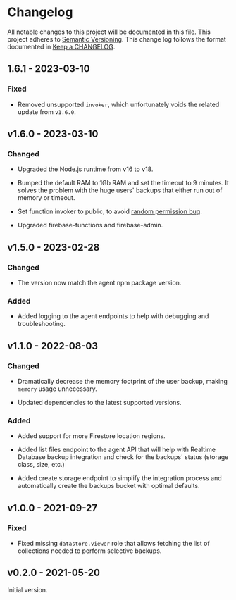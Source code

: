 # Changelog

All notable changes to this project will be documented in this file.
This project adheres to [Semantic Versioning].
This change log follows the format documented in [Keep a CHANGELOG].

[semantic versioning]: https://semver.org
[keep a changelog]: https://keepachangelog.com

## 1.6.1 - 2023-03-10

### Fixed

- Removed unsupported `invoker`, which unfortunately voids the related update from `v1.6.0`.

## v1.6.0 - 2023-03-10

### Changed

- Upgraded the Node.js runtime from v16 to v18.

- Bumped the default RAM to 1Gb RAM and set the timeout to 9 minutes. It solves the problem with the huge users' backups that either run out of memory or timeout.

- Set function invoker to public, to avoid [random permission bug](https://github.com/firebase/firebase-tools/issues/3965#issuecomment-1006005316).

- Upgraded firebase-functions and firebase-admin.

## v1.5.0 - 2023-02-28

### Changed

- The version now match the agent npm package version.

### Added

- Added logging to the agent endpoints to help with debugging and troubleshooting.

## v1.1.0 - 2022-08-03

### Changed

- Dramatically decrease the memory footprint of the user backup, making `memory` usage unnecessary.

- Updated dependencies to the latest supported versions.

### Added

- Added support for more Firestore location regions.

- Added list files endpoint to the agent API that will help with Realtime Database backup integration and check for the backups' status (storage class, size, etc.)

- Added create storage endpoint to simplify the integration process and automatically create the backups bucket with optimal defaults.

## v1.0.0 - 2021-09-27

### Fixed

- Fixed missing `datastore.viewer` role that allows fetching the list of collections needed to perform selective backups.

## v0.2.0 - 2021-05-20

Initial version.
